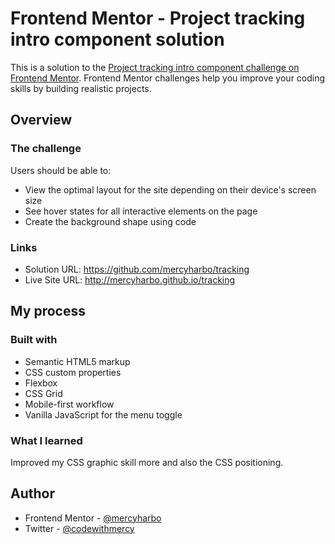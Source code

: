 # Frontend Mentor - Project tracking intro component solution

This is a solution to the [Project tracking intro component challenge on Frontend Mentor](https://www.frontendmentor.io/challenges/project-tracking-intro-component-5d289097500fcb331a67d80e). Frontend Mentor challenges help you improve your coding skills by building realistic projects. 

## Overview

### The challenge

Users should be able to:

- View the optimal layout for the site depending on their device's screen size
- See hover states for all interactive elements on the page
- Create the background shape using code

### Links

- Solution URL:  https://github.com/mercyharbo/tracking
- Live Site URL: http://mercyharbo.github.io/tracking

## My process

### Built with

- Semantic HTML5 markup
- CSS custom properties
- Flexbox
- CSS Grid
- Mobile-first workflow
- Vanilla JavaScript for the menu toggle 

### What I learned

Improved my CSS graphic skill more and also the CSS positioning.

## Author

- Frontend Mentor - [@mercyharbo](https://www.frontendmentor.io/profile/mercyharbo)
- Twitter - [@codewithmercy](https://www.twitter.com/codewithmercy)
